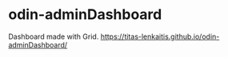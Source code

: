 # odin-adminDashboard
Dashboard made with Grid. https://titas-lenkaitis.github.io/odin-adminDashboard/
